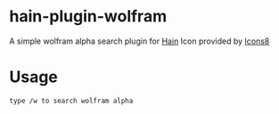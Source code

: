 # hain-plugin-wolfram

A simple wolfram alpha search plugin for [Hain](https://github.com/appetizermonster/hain)
Icon provided by [Icons8](https://icons8.com/)

# Usage
```
type /w to search wolfram alpha
```
